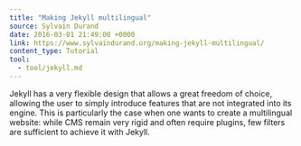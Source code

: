```yaml
---
title: "Making Jekyll multilingual"
source: Sylvain Durand
date: 2016-03-01 21:49:00 +0000
link: https://www.sylvaindurand.org/making-jekyll-multilingual/
content_type: Tutorial
tool:
  - tool/jekyll.md
---
```

Jekyll has a very flexible design that allows a great freedom of choice, allowing the user to simply introduce features that are not integrated into its engine. This is particularly the case when one wants to create a multilingual website: while CMS remain very rigid and often require plugins, few filters are sufficient to achieve it with Jekyll.





